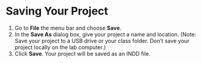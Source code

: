# Saving Your Project

1. Go to **File** the menu bar and choose **Save**.
2. In the **Save As** dialog box, give your project a name and location. \(Note: Save your project to a USB drive or your class folder. Don’t save your project locally on the lab computer.\)
3. Click **Save**. Your project will be saved as an INDD file.



